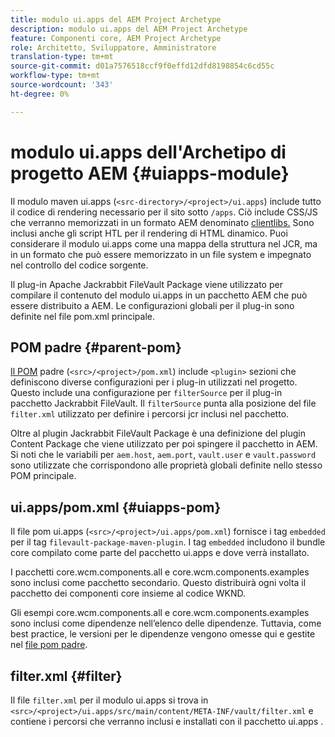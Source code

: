 ```yaml
---
title: modulo ui.apps del AEM Project Archetype
description: modulo ui.apps del AEM Project Archetype
feature: Componenti core, AEM Project Archetype
role: Architetto, Sviluppatore, Amministratore
translation-type: tm+mt
source-git-commit: d01a7576518ccf9f0effd12dfd8198854c6cd55c
workflow-type: tm+mt
source-wordcount: '343'
ht-degree: 0%

---
```



# modulo ui.apps dell&#39;Archetipo di progetto AEM {#uiapps-module}

Il modulo maven ui.apps (`<src-directory>/<project>/ui.apps`) include tutto il codice di rendering necessario per il sito sotto `/apps`. Ciò include CSS/JS che verranno memorizzati in un formato AEM denominato [clientlibs.](uifrontend.md#clientlibs) Sono inclusi anche gli script HTL per il rendering di HTML dinamico. Puoi considerare il modulo ui.apps come una mappa della struttura nel JCR, ma in un formato che può essere memorizzato in un file system e impegnato nel controllo del codice sorgente.

Il plug-in Apache Jackrabbit FileVault Package viene utilizzato per compilare il contenuto del modulo ui.apps in un pacchetto AEM che può essere distribuito a AEM. Le configurazioni globali per il plug-in sono definite nel file pom.xml principale.

## POM padre {#parent-pom}

[Il POM](/help/developing/archetype/using.md#parent-pom)  padre (`<src>/<project>/pom.xml`) include  `<plugin>` sezioni che definiscono diverse configurazioni per i plug-in utilizzati nel progetto. Questo include una configurazione per `filterSource` per il plug-in pacchetto Jackrabbit FileVault. Il `filterSource` punta alla posizione del file `filter.xml` utilizzato per definire i percorsi jcr inclusi nel pacchetto.

Oltre al plugin Jackrabbit FileVault Package è una definizione del plugin Content Package che viene utilizzato per poi spingere il pacchetto in AEM. Si noti che le variabili per `aem.host`, `aem.port`, `vault.user` e `vault.password` sono utilizzate che corrispondono alle proprietà globali definite nello stesso POM principale.

## ui.apps/pom.xml {#uiapps-pom}

Il file pom ui.apps (`<src>/<project>/ui.apps/pom.xml`) fornisce i tag `embedded` per il tag `filevault-package-maven-plugin`. I tag `embedded` includono il bundle core compilato come parte del pacchetto ui.apps e dove verrà installato.

I pacchetti core.wcm.components.all e core.wcm.components.examples sono inclusi come pacchetto secondario. Questo distribuirà ogni volta il pacchetto dei componenti core insieme al codice WKND.

Gli esempi core.wcm.components.all e core.wcm.components.examples sono inclusi come dipendenze nell’elenco delle dipendenze. Tuttavia, come best practice, le versioni per le dipendenze vengono omesse qui e gestite nel [file pom padre](/help/developing/archetype/using.md#core-components).

## filter.xml {#filter}

Il file `filter.xml` per il modulo ui.apps si trova in `<src>/<project>/ui.apps/src/main/content/META-INF/vault/filter.xml` e contiene i percorsi che verranno inclusi e installati con il pacchetto ui.apps .
